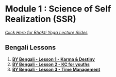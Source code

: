 # Module 1 : Science of Self Realization (SSR)

*[Click Here for Bhakti Yoga Lecture Slides](https://drive.google.com/file/d/1ED_xh6JT-Jsy1CfpuYa0UQkwS_6t0-EU/view?usp=sharing)*

## Bengali Lessons

1. **[BY Bengali - Lesson 1 - Karma & Destiny](https://youtu.be/3OQEqXErgaY?si=HxCZBs_HbkAEs2Dh)**
2. **[BY Bengali - Lesson 2 - KC for youths](https://youtu.be/AVrRWE7QC28?si=q3w2yAwl9lk2tCO3)**
3. **[BY Bengali - Lesson 3 - Time Management](https://youtu.be/ubCo-OV1AdQ?si=jJaMeHQbMdSl7lsa)**






